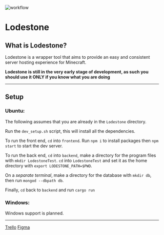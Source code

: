 ![workflow](https://github.com/Lodestone-Team/client/actions/workflows/client.yml/badge.svg)

# Lodestone

## What is Lodestone?
Lodestone is a wrapper tool that aims to provide an easy and consistent server hosting experience for Minecraft.

**Lodestone is still in the very early stage of development, as such you should use it ONLY if you know what you are doing**

---

## Setup
### Ubuntu:

The following assumes that you are already in the `Lodestone` directory.

Run the ```dev_setup.sh``` script, this will install all the dependencies.

To run the front end, `cd` into `frontend`. Run `npm i` to install packages then `npm start` to start the dev server.

To run the back end, 
`cd` into `backend`, make a directory for the program files with `mkdir LodestoneTest`. `cd` into `LodestoneTest` and set it as the home directory with `export LODESTONE_PATH=$PWD`.

On a *separate terminal*, make a directory for the database with `mkdir db`, then run `mongod --dbpath db`.

Finally, `cd` back to `backend` and run `cargo run`

### Windows:
Windows support is planned.

---

[Trello](https://trello.com/b/sCaSEPyU/lodestone)
[Figma](https://www.figma.com/file/gM7KUynANg4JkGF3QBsYJ9/Lodestone?node-id=166%3A1621)
